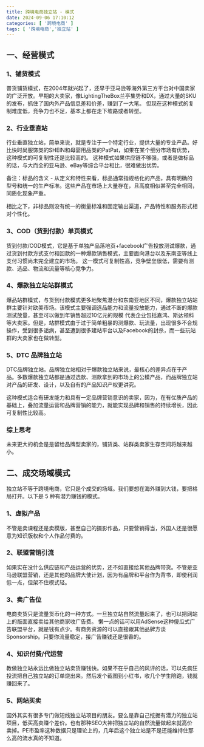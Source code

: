 ```yaml
---
title: 跨境电商独立站 - 模式
date: 2024-09-06 17:10:12
categories: [ '跨境电商' ]
tags: [ '跨境电商','独立站' ]
---
```


## 一、经营模式

### 1、铺货模式

普货铺货模式，在2004年就兴起了，还早于亚马逊等海外第三方平台对中国卖家的广泛开放。早期的大卖家，像LightingTheBox兰亭集势和DX，通过大量的SKU的发布，抓住了国内外产品信息差和价差，赚到了一大笔。
但现在这种模式的复制难度低，竞争力也不足，基本上都在走下坡路或者转型。

### 2、行业垂直站

行业垂直独立站，简单来说，就是专注于一个特定行业，提供大量的专业产品。好比快时尚服饰类的SHEIN和母婴用品类的PatPat，如果在某个细分市场有优势，这种模式的可复制性还是比较高的。
这种模式如果供应链不够强，或者是做标品的话，与大而全的亚马逊、eBay等综合平台相比，很难做出优势。

备注：标品的含义 - 从定义和特性来看，标品通常指规格化的产品，具有明确的型号和统一的生产标准。这些产品在市场上大量存在，且高度相似甚至完全相同，同质化现象严重。

相比之下，非标品则没有统一的衡量标准和固定输出渠道，产品特性和服务形式相对个性化。

### 3、COD（货到付款）单页模式

货到付款/COD模式，它是基于单独产品落地页+facebook广告投放测试爆款，通过货到付款方式支付和回款的一种爆款销售模式，主要面向港台以及东南亚等线上支付习惯尚未完全建立的市场。
这一模式可复制性高，竞争壁垒很低，需要有测款、选品、物流和流量等核心竞争力。

### 4、爆款独立站站群模式

爆品站群模式，与货到付款模式更多地聚焦港台和东南亚地区不同，爆款独立站站群主要针对欧美市场。该模式主要强调选品能力和流量投放能力，通过不断的爆款测试放量，甚至可以做到年销售超过10亿元的规模
代表企业包括嘉鸿、斯达领科等大卖家。但是，站群模式由于过于简单粗暴的测爆款、玩流量，出现很多不合规操作，受到很多诟病，甚至遭到很多建站平台以及Facebook的封杀，而一些玩站群的大卖家也在做转型。

### 5、DTC 品牌独立站

DTC品牌独立站。品牌独立站相对于爆款独立站来说，最核心的差异点在于产品。多数爆款独立站都是通过选款、测款拿到的市场上的公模产品，而品牌独立站对产品的研发、设计，以及自有的产品知识产权更讲究。

这种模式适合有研发能力和具有一定品牌营销意识的卖家，因为，在有优质产品的基础上，叠加流量运营和品牌营销的能力，就能实现品牌和销售的持续增长，因此可复制性比较高。

### 综上思考

未来更大的机会是是留给品牌型卖家的，铺货类、站群类卖家生存空间将越来越小。

## 二、成交场域模式

独立站不等于跨境电商，它只是个成交的场域。我们要想在海外赚到大钱，要把格局打开。以下是 5 种有潜力赚钱的模式。

### 1、虚拟产品

不管是卖课程还是卖模版，甚至自己的摄影作品，只要营销得当，外国人还是很愿意为知识版权和个人作品付费的。

### 2、联盟营销引流

如果实在没什么供应链和产品运营的优势，还不如直接给其他品牌带货。不管是亚马逊联盟营销，还是其他的品牌大使计划，因为有品牌和平台作为背书，即使利润低一点，但架不住模式轻。

### 3、卖广告位

电商卖货只是流量货币化的一种方式。一旦独立站自然流量起来了，也可以把网站上的版面直接卖给其他商家收广告费。
懒一点的话可以用AdSense这种傻瓜式广告联盟平台，就是钱有点少。有商务资源的可以直接跟其他品牌方谈Sponsorship。只要你流量稳定，接广告赚钱还是很香的。

### 4、知识付费/代运营

教做独立站永远比做独立站卖货赚钱快。如果不在乎自己的风评的话，可以先疯狂投流把自己独立站的订单烧出来。然后发个截图到小红书，收几个学生陪跑，钱就赚回来了。

### 5、网站买卖

国外其实有很多专门做短线独立站项目的朋友。要么是靠自己挖掘有潜力的独立站项目，低买高卖赚个差价。也有那种SEO大神把独立站的自然流量做起来就高价卖掉。PE市盈率这种数据只是理论上的，几年后这个独立站是不是还能维持住那么高的流水真的不知道。